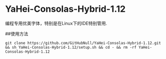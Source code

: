 # YaHei-Consolas-Hybrid-1.12
编程专用优美字体，特别是在Linux下的IDE特别管用.

##使用方法  
```shell
git clone https://github.com/GitHubNull/YaHei-Consolas-Hybrid-1.12.git && sh YaHei-Consolas-Hybrid-1.12/setup.sh && cd - && rm -rf YaHei-Consolas-Hybrid-1.12
```
